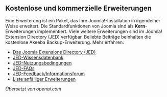 <!-- Filename: Free_and_Commercial_extensions / Display title: Das Joomla-Erweiterungsverzeichnis  -->

## Kostenlose und kommerzielle Erweiterungen

Eine Erweiterung ist ein Paket, das Ihre Joomla!-Installation in irgendeiner Weise erweitert. Die Standardfunktionen von Joomla sind als **Kern**-Erweiterungen implementiert. Viele weitere Erweiterungen sind im Joomla! Extension Directory (JED) verfügbar. Beliebte Beiträge beinhalten die kostenlose Akeeba Backup-Erweiterung. Mehr erfahren:

- [Das Joomla Extensions Directory (JED)](https://extensions.joomla.org)
- [JED-Wissensdatenbank](https://extensions.joomla.org/support/knowledgebase)
- [JED-Nutzungsbedingungen](https://extensions.joomla.org/community/terms-of-service/)
- [JED-FAQs](https://docs.joomla.org/Special:MyLanguage/Joomla!_Extension_Directory_FAQs)
- [JED-Feedback/Informationsforum](https://forum.joomla.org/viewforum.php?f=262)
- [Liste anfälliger Erweiterungen](http://vel.joomla.org/)

*Übersetzt von openai.com*

